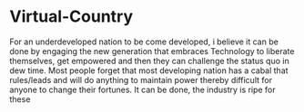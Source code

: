 # Virtual-Country
For an underdeveloped nation to be come developed, i believe it can be done by engaging the new generation that embraces Technology to liberate themselves, get empowered and then they can challenge the status quo in dew time. Most people forget that most developing nation has a cabal that rules/leads and will do anything to maintain power thereby difficult for anyone to change their fortunes. It can be done, the industry is ripe for these
